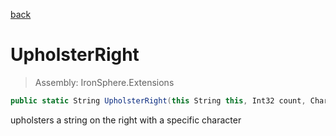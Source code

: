 ﻿

[back](/IronSphere.Extensions/StringExtension)

# UpholsterRight

> Assembly: IronSphere.Extensions

```csharp
public static String UpholsterRight(this String this, Int32 count, Char character = ' ')
```

upholsters a string on the right with a specific character

 